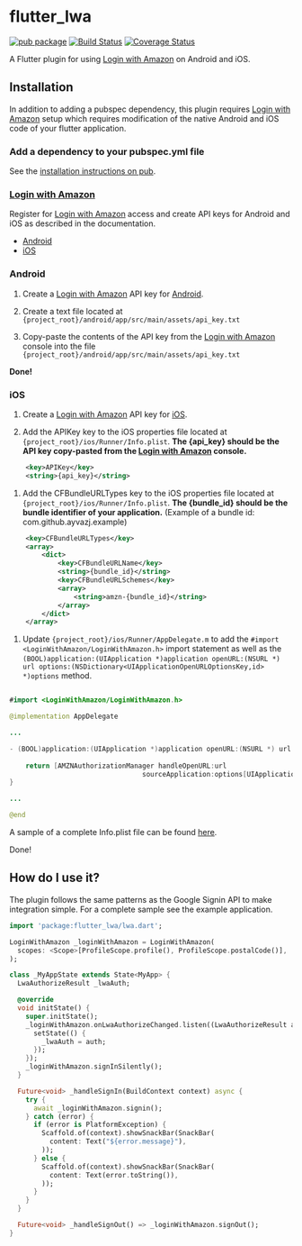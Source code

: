# flutter_lwa

[![pub package](https://img.shields.io/pub/v/flutter_lwa.svg)](https://pub.dartlang.org/packages/flutter_lwa)
[![Build Status](https://travis-ci.org/ayvazj/flutter_lwa.svg?branch=master)](https://travis-ci.org/ayvazj/flutter_lwa) 
[![Coverage Status](https://coveralls.io/repos/github/ayvazj/flutter_lwa/badge.svg)](https://coveralls.io/github/ayvazj/flutter_lwa)

A Flutter plugin for using [Login with Amazon](https://developer.amazon.com/apps-and-games/login-with-amazon) on Android and iOS.

## Installation

In addition to adding a pubspec dependency, this plugin requires
[Login with Amazon](https://developer.amazon.com/apps-and-games/login-with-amazon) setup which
requires modification of the native Android and iOS code of your flutter application.

### Add a dependency to your pubspec.yml file

See the [installation instructions on pub](https://pub.dartlang.org/packages/flutter_lwa#-installing-tab-).


### [Login with Amazon](https://developer.amazon.com/apps-and-games/login-with-amazon)

Register for [Login with Amazon](https://developer.amazon.com/apps-and-games/login-with-amazon) 
access and create API keys for Android and iOS as described in the documentation.

* [Android](https://developer.amazon.com/docs/login-with-amazon/register-android.html)
* [iOS](https://developer.amazon.com/docs/login-with-amazon/register-ios.html)


### Android

1. Create a [Login with Amazon](https://developer.amazon.com/apps-and-games/login-with-amazon)
API key for [Android](https://developer.amazon.com/docs/login-with-amazon/register-android.html).

1. Create a text file located at `{project_root}/android/app/src/main/assets/api_key.txt`

1. Copy-paste the contents of the API key from the [Login with Amazon](https://developer.amazon.com/apps-and-games/login-with-amazon)
console into the file `{project_root}/android/app/src/main/assets/api_key.txt`

**Done!**

### iOS

1. Create a [Login with Amazon](https://developer.amazon.com/apps-and-games/login-with-amazon)
API key for [iOS](https://developer.amazon.com/docs/login-with-amazon/register-ios.html).

1. Add the APIKey key to the iOS properties file located at `{project_root}/ios/Runner/Info.plist`.
**The {api_key} should be the API key copy-pasted from the [Login with Amazon](https://developer.amazon.com/apps-and-games/login-with-amazon)
console.**

```xml
	<key>APIKey</key>
	<string>{api_key}</string>
```

1. Add the CFBundleURLTypes key to the iOS properties file located at `{project_root}/ios/Runner/Info.plist`.
**The {bundle_id} should be the bundle identifier of your application.** (Example of a bundle id: com.github.ayvazj.example)

```xml
	<key>CFBundleURLTypes</key>
	<array>
		<dict>
			<key>CFBundleURLName</key>
			<string>{bundle_id}</string>
			<key>CFBundleURLSchemes</key>
			<array>
				<string>amzn-{bundle_id}</string>
			</array>
		</dict>
	</array>
```

1. Update `{project_root}/ios/Runner/AppDelegate.m` to add the 
`#import <LoginWithAmazon/LoginWithAmazon.h>` import statement as well as the
`(BOOL)application:(UIApplication *)application openURL:(NSURL *) url options:(NSDictionary<UIApplicationOpenURLOptionsKey,id> *)options` 
method.

```java

#import <LoginWithAmazon/LoginWithAmazon.h>

@implementation AppDelegate

...

- (BOOL)application:(UIApplication *)application openURL:(NSURL *) url options:(NSDictionary<UIApplicationOpenURLOptionsKey,id> *)options {
    
    return [AMZNAuthorizationManager handleOpenURL:url
                                 sourceApplication:options[UIApplicationOpenURLOptionsSourceApplicationKey]];
}

...

@end
```
   


A sample of a complete Info.plist file can be found [here](https://github.com/ayvazj/flutter_lwa/blob/master/example/ios/Runner/Info.plist).

Done!

## How do I use it?

The plugin follows the same patterns as the Google Signin API to make integration simple.  For a
complete sample see the example application.

```dart
import 'package:flutter_lwa/lwa.dart';

LoginWithAmazon _loginWithAmazon = LoginWithAmazon(
  scopes: <Scope>[ProfileScope.profile(), ProfileScope.postalCode()],
);

class _MyAppState extends State<MyApp> {
  LwaAuthorizeResult _lwaAuth;

  @override
  void initState() {
    super.initState();
    _loginWithAmazon.onLwaAuthorizeChanged.listen((LwaAuthorizeResult auth) {
      setState(() {
        _lwaAuth = auth;
      });
    });
    _loginWithAmazon.signInSilently();
  }

  Future<void> _handleSignIn(BuildContext context) async {
    try {
      await _loginWithAmazon.signin();
    } catch (error) {
      if (error is PlatformException) {
        Scaffold.of(context).showSnackBar(SnackBar(
          content: Text("${error.message}"),
        ));
      } else {
        Scaffold.of(context).showSnackBar(SnackBar(
          content: Text(error.toString()),
        ));
      }
    }
  }

  Future<void> _handleSignOut() => _loginWithAmazon.signOut();
}

```
